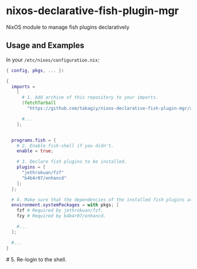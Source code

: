 # nixos-declarative-fish-plugin-mgr
NixOS module to manage fish plugins declaratively

## Usage and Examples

In your `/etc/nixos/configuration.nix`:

```nix
{ config, pkgs, ... }:

{
  imports =
    [
      # 1. Add archive of this repository to your imports.
      (fetchTarball
        "https://github.com/takagiy/nixos-declarative-fish-plugin-mgr/archive/0.0.5.tar.gz")

      #...  
    ];


  programs.fish = {
    # 2. Enable fish-shell if you didn't.
    enable = true;

    # 3. Declare fish plugins to be installed.
    plugins = [
      "jethrokuan/fzf"
      "b4b4r07/enhancd"
    ];
  };

  # 4. Make sure that the dependencies of the installed fish plugins are satisfised.
  environment.systemPackages = with pkgs; [
    fzf # Required by jethrokuan/fzf.
    fzy # Required by b4b4r07/enhancd.

    #...
  ];

  #...    
}
```

\# 5. Re-login to the shell.
